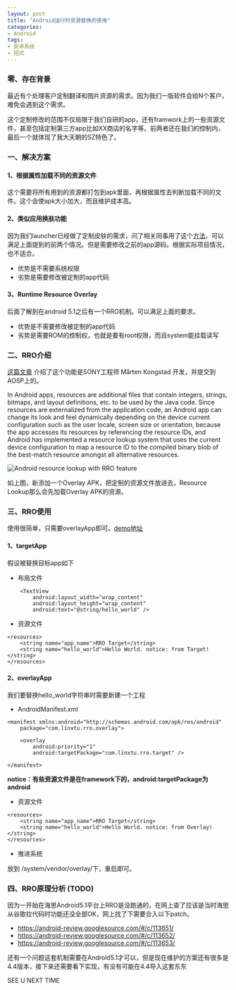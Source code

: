 ```yaml
---
layout: post
title: "Android运行时资源替换的使用"
categories:
- Android
tags:
- 安卓系统
- 招式
---
```


### 零、存在背景
最近有个处理客户定制翻译和图片资源的需求。因为我们一版软件会给N个客户，难免会遇到这个需求。

这个定制修改的范围不仅局限于我们自研的app，还有framwork上的一些资源文件，甚至包括定制第三方app比如XX商店的名字等。前两者还在我们的控制内，最后一个就体现了我大天朝的SZ特色了。

### 一、解决方案
#### 1、根据属性加载不同的资源文件
这个需要将所有用到的资源都打包到apk里面，再根据属性去判断加载不同的文件。这个会使apk大小加大，而且维护成本高。

#### 2、类似应用换肤功能
因为我们launcher已经做了定制皮肤的需求，问了相关同事用了这个[方法](http://www.jianshu.com/p/0333330d944d)，可以满足上面提到的前两个情况。但是需要修改之前的app源码。根据实际项目情况，也不适合。
- 优势是不需要系统权限
- 劣势是需要修改被定制的app代码

#### 3、Runtime Resource Overlay
后面了解到在android 5.1之后有一个RRO机制。可以满足上面的要求。
- 优势是不需要修改被定制的app代码
- 劣势是需要ROM的控制权，也就是要有root权限，而且system能挂载读写

### 二、RRO介绍

[这篇文章](https://dzone.com/articles/customizing-android-devices-using-the-runtime-reso) 介绍了这个功能是SONY工程师 Mårten Kongstad 开发，并提交到AOSP上的。

In Android apps, resources are additional files that contain integers, strings, bitmaps, and layout definitions, etc. to be used by the Java code. Since resources are externalized from the application code, an Android app can change its look and feel dynamically depending on the device current configuration such as the user locale, screen size or orientation, because the app accesses its resources by referencing the resource IDs, and Android has implemented a resource lookup system that uses the current device configuration to map a resource ID to the compiled binary blob of the best-match resource amongst all alternative resources.

![Android resource lookup with RRO feature](http://7xt9nx.com2.z0.glb.clouddn.com/RROlookup.png)

如上图，新添加一个Overlay APK，把定制的资源文件放进去，Resource Lookup那么会先加载Overlay APK的资源。

### 三、RRO使用
使用很简单，只需要overlayApp即可。[demo地址](https://github.com/runylin/RROSample)
#### 1、targetApp
假设被替换目标app如下
- 布局文件
```
    <TextView
        android:layout_width="wrap_content"
        android:layout_height="wrap_content"
        android:text="@string/hello_world" />
```
- 资源文件
```
<resources>
    <string name="app_name">RRO Target</string>
    <string name="hello_world">Hello World. notice: from Target!</string>
</resources>
```

#### 2、overlayApp
我们要替换hello_world字符串时需要新建一个工程
- AndroidManifest.xml
```
<manifest xmlns:android="http://schemas.android.com/apk/res/android"
    package="com.linxtu.rro.overlay">

    <overlay
        android:priority="1"
        android:targetPackage="com.linxtu.rro.target" />

</manifest>
```
**notice：有些资源文件是在framework下的，android:targetPackage为android**

- 资源文件
```
<resources>
    <string name="app_name">RRO Target</string>
    <string name="hello_world">Hello World. notice: from Overlay!</string>
</resources>
```

- 推进系统

放到 /system/vendor/overlay/下，重启即可。

### 四、RRO原理分析 (TODO)
因为一开始在海思Android5.1平台上RRO是没跑通的，在网上查了应该是当时海思从谷歌拉代码时功能还没全部OK，网上找了下需要合入以下patch。

- https://android-review.googlesource.com/#/c/113651/
- https://android-review.googlesource.com/#/c/113652/
- https://android-review.googlesource.com/#/c/113653/

还有一个问题这套机制需要在Android5.1才可以，但是现在维护的方案还有很多是4.4版本，接下来还需要看下实现，有没有可能在4.4导入这套东东

SEE U NEXT TIME

